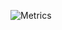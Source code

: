![Metrics](https://metrics.lecoq.io/MoBoustta?template=classic&languages=1&introduction=1&tweets=1&languages.colors=github&languages.threshold=0%25&introduction.title=true&tweets.attachments=false&tweets.limit=2&tweets.user=.user.twitter&config.timezone=Africa%2FCasablanca)
